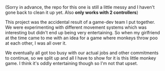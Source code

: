 (Sorry in advance, the repo for this one is still a little messy and I haven't gone back to clean it up yet. Also **only works with 2 controllers**)

This project was the accidental result of a game-dev team I put together. We were experimenting with different movement systems which was interesting but didn't end up being very entertaining. So when my girlfriend at the time came to me with an idea for a game where monkeys throw poo at each other, I was all over it.

We eventually all got too busy with our actual jobs and other commitments to continue, so we split up and all I have to show for it is this little monkey game. I think it's oddly entertaining though so I'm not that upset.